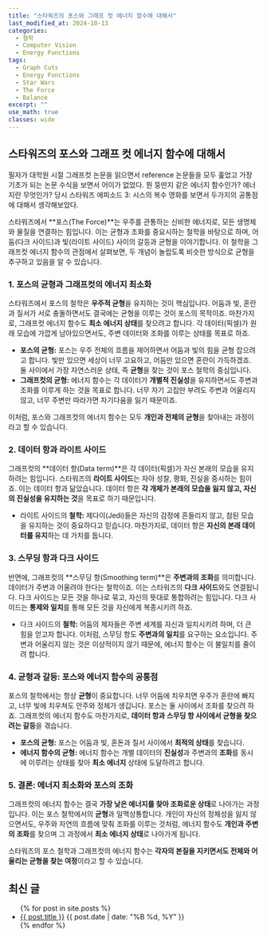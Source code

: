 ```yaml
---
title: "스타워즈의 포스와 그래프 컷 에너지 함수에 대해서"
last_modified_at: 2024-10-13
categories:
  - 철학
  - Computer Vision
  - Energy Functions
tags:
  - Graph Cuts
  - Energy Functions
  - Star Wars
  - The Force
  - Balance
excerpt: ""
use_math: true
classes: wide
---
```



## 스타워즈의 포스와 그래프 컷 에너지 함수에 대해서

필자가 대학원 시절 그래프컷 논문을 읽으면서 reference 논문들을 모두 훑었고 가장 기초가 되는 논문 수식을 보면서 어이가 없었다.
뭔 뚱딴지 같은 에너지 함수인가? 에너지란 무엇인가? 당시 스타워즈 에피소드 3: 시스의 복수 영화를 보면서 두가지의 공통점에 대해서 생각해보았다.

스타워즈에서 **포스(The Force)**는 우주를 관통하는 신비한 에너지로, 모든 생명체와 물질을 연결하는 힘입니다. 이는 균형과 조화를 중요시하는 철학을 바탕으로 하며, 어둠(다크 사이드)과 빛(라이트 사이드) 사이의 갈등과 균형을 이야기합니다. 이 철학을 그래프컷 에너지 함수의 관점에서 살펴보면, 두 개념이 놀랍도록 비슷한 방식으로 균형을 추구하고 있음을 알 수 있습니다.

### 1. **포스의 균형과 그래프컷의 에너지 최소화**
스타워즈에서 포스의 철학은 **우주적 균형**을 유지하는 것이 핵심입니다. 어둠과 빛, 혼란과 질서가 서로 충돌하면서도 결국에는 균형을 이루는 것이 포스의 목적이죠. 마찬가지로, 그래프컷 에너지 함수도 **최소 에너지 상태**를 찾으려고 합니다. 각 데이터(픽셀)가 원래 모습에 가깝게 남아있으면서도, 주변 데이터와 조화를 이루는 상태를 목표로 하죠.

- **포스의 균형:** 포스는 우주 전체의 흐름을 제어하면서 어둠과 빛의 힘을 균형 잡으려고 합니다. 빛만 있으면 세상이 너무 고요하고, 어둠만 있으면 혼란이 가득하겠죠. 둘 사이에서 가장 자연스러운 상태, 즉 **균형**을 찾는 것이 포스 철학의 중심입니다.
- **그래프컷의 균형:** 에너지 함수는 각 데이터가 **개별적 진실성**을 유지하면서도 주변과 조화를 이루게 하는 것을 목표로 합니다. 너무 자기 고집만 부려도 주변과 어울리지 않고, 너무 주변만 따라가면 자기다움을 잃기 때문이죠.

이처럼, 포스와 그래프컷의 에너지 함수는 모두 **개인과 전체의 균형**을 찾아내는 과정이라고 할 수 있습니다.

### 2. **데이터 항과 라이트 사이드**
그래프컷의 **데이터 항(Data term)**은 각 데이터(픽셀)가 자신 본래의 모습을 유지하려는 힘입니다. 스타워즈의 **라이트 사이드**는 자아 성찰, 평화, 진실을 중시하는 힘이죠. 이는 데이터 항과 닮았습니다. 데이터 항은 **각 개체가 본래의 모습을 잃지 않고, 자신의 진실성을 유지하는 것**을 목표로 하기 때문입니다.

- 라이트 사이드의 **철학:** 제다이(Jedi)들은 자신의 감정에 흔들리지 않고, 참된 모습을 유지하는 것이 중요하다고 믿습니다. 마찬가지로, 데이터 항은 **자신의 본래 데이터를 유지**하는 데 가치를 둡니다.

### 3. **스무딩 항과 다크 사이드**
반면에, 그래프컷의 **스무딩 항(Smoothing term)**은 **주변과의 조화**를 의미합니다. 데이터가 주변과 어울려야 한다는 철학이죠. 이는 스타워즈의 **다크 사이드**와도 연결됩니다. 다크 사이드는 모든 것을 하나로 묶고, 자신의 뜻대로 통합하려는 힘입니다. 다크 사이드는 **통제와 일치**를 통해 모든 것을 자신에게 복종시키려 하죠.

- 다크 사이드의 **철학:** 어둠의 제자들은 주변 세계를 자신과 일치시키려 하며, 더 큰 힘을 얻고자 합니다. 이처럼, 스무딩 항도 **주변과의 일치**를 요구하는 요소입니다. 주변과 어울리지 않는 것은 이상적이지 않기 때문에, 에너지 함수는 이 불일치를 줄이려 합니다.

### 4. **균형과 갈등: 포스와 에너지 함수의 공통점**
포스의 철학에서는 항상 **균형**이 중요합니다. 너무 어둠에 치우치면 우주가 혼란에 빠지고, 너무 빛에 치우쳐도 안주와 정체가 생깁니다. 포스는 둘 사이에서 조화를 찾으려 하죠. 그래프컷의 에너지 함수도 마찬가지로, **데이터 항과 스무딩 항 사이에서 균형을 찾으려는 갈등**을 겪습니다.

- **포스의 균형:** 포스는 어둠과 빛, 혼돈과 질서 사이에서 **최적의 상태**를 찾습니다.
- **에너지 함수의 균형:** 에너지 함수는 개별 데이터의 **진실성**과 주변과의 **조화**를 동시에 이루려는 상태를 찾아 **최소 에너지** 상태에 도달하려고 합니다.

### 5. **결론: 에너지 최소화와 포스의 조화**
그래프컷의 에너지 함수는 결국 **가장 낮은 에너지를 찾아 조화로운 상태**로 나아가는 과정입니다. 이는 포스 철학에서의 **균형**과 일맥상통합니다. 개인이 자신의 정체성을 잃지 않으면서도, 우주와 자연의 흐름에 맞춰 조화를 이루는 것처럼, 에너지 함수도 **개인과 주변의 조화**를 찾으며 그 과정에서 **최소 에너지 상태**로 나아가게 됩니다.

스타워즈의 포스 철학과 그래프컷의 에너지 함수는 **각자의 본질을 지키면서도 전체와 어울리는 균형을 찾는 여정**이라고 할 수 있습니다.

## 최신 글
<ul>
  {% for post in site.posts %}
    <li>
      <a href="{{ post.url }}">{{ post.title }}</a>
      <span>{{ post.date | date: "%B %d, %Y" }}</span>
    </li>
  {% endfor %}
</ul>